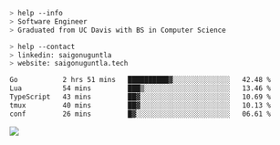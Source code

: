 ```bash
> help --info
> Software Engineer
> Graduated from UC Davis with BS in Computer Science
```

```bash
> help --contact
> linkedin: saigonuguntla
> website: saigonuguntla.tech
```

<!--START_SECTION:waka-->

```txt
Go           2 hrs 51 mins   ██████████▓░░░░░░░░░░░░░░   42.48 %
Lua          54 mins         ███▒░░░░░░░░░░░░░░░░░░░░░   13.46 %
TypeScript   43 mins         ██▓░░░░░░░░░░░░░░░░░░░░░░   10.69 %
tmux         40 mins         ██▓░░░░░░░░░░░░░░░░░░░░░░   10.13 %
conf         26 mins         █▓░░░░░░░░░░░░░░░░░░░░░░░   06.61 %
```

<!--END_SECTION:waka-->

![](https://komarev.com/ghpvc/?username=saigonu&color=6A8AFF)
